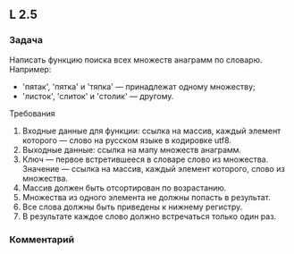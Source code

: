 ## L 2.5

### Задача
Написать функцию поиска всех множеств анаграмм по словарю.
Например:
* 'пятак', 'пятка' и 'тяпка' — принадлежат одному множеству;
* 'листок', 'слиток' и 'столик' — другому.

Требования
1. Входные данные для функции: ссылка на массив, каждый элемент которого — слово на русском языке в кодировке utf8.
2. Выходные данные: ссылка на мапу множеств анаграмм.
3. Ключ — первое встретившееся в словаре слово из множества. Значение — ссылка на массив, каждый элемент которого, слово из множества.
4. Массив должен быть отсортирован по возрастанию.
5. Множества из одного элемента не должны попасть в результат.
6. Все слова должны быть приведены к нижнему регистру.
7. В результате каждое слово должно встречаться только один раз.

### Комментарий
